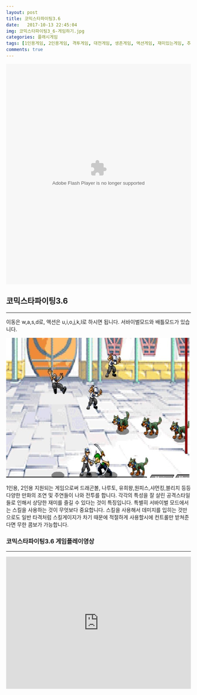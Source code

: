 ```yaml
---
layout: post
title: 코믹스타파이팅3.6
date:   2017-10-13 22:45:04
img: 코믹스타파이팅3_6-게임하기.jpg
categories: 플래시게임
tags: [1인용게임, 2인용게임, 격투게임, 대전게임, 생존게임, 액션게임, 재미있는게임, 추천게임]
comments: true
---
```



<embed src="http://flash-online.com.ua/games/2015/01/com36.swf" type="application/x-shockwave-flash" width="100%" height="600" align="middle" name="gamefile">
<h2>코믹스타파이팅3.6</h2>

<hr />

이동은 w,a,s,d로, 액션은 u,i,o,j,k,l로 하시면 됩니다. 서바이벌모드와 배틀모드가 있습니다.

<img class="alignnone size-mh-magazine-lite-content wp-image-244" src="/images/코믹스타파이팅3_6-게임하기.jpg" alt="" width="100%" height="381" />

1인용, 2인용 지원되는 게임으로써 드래곤볼, 나루토, 유희왕,원피스,샤먼킹,블리치 등등 다양한 만화의 조연 및 주연들이 나와 전투를 합니다. 각각의 특성을 잘 살린 공격스타일들로 인해서 상당한 재미를 즐길 수 있다는 것이 특징입니다. 특별히 서바이벌 모드에서는 스킬을 사용하는 것이 무엇보다 중요합니다. 스킬을 사용해서 데미지를 입히는 것만으로도 일반 타격처럼 스킬게이지가 차기 때문에 적절하게 사용할시에 컨트롤만 받쳐준다면 무한 콤보가 가능합니다.
<h3>코믹스타파이팅3.6 게임플레이영상</h3>

<hr />

<iframe src="https://www.youtube.com/embed/XIKhw8Y1I5Q?rel=0" width="100%" height="360" frameborder="0" allowfullscreen="allowfullscreen"></iframe>